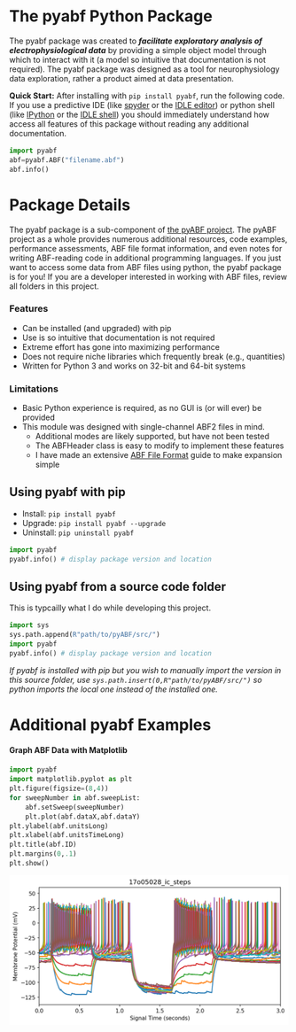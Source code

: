 # The pyabf Python Package
The pyabf package was created to ***facilitate exploratory analysis of electrophysiological data*** by providing a simple object model through which to interact with it (a model so intuitive that documentation is not required). The pyabf package was designed as a tool for neurophysiology data exploration, rather a product aimed at data presentation.
  
**Quick Start:** After installing with `pip install pyabf`, run the following code. If you use a predictive IDE (like [spyder](https://pypi.python.org/pypi/spyder) or the [IDLE editor](https://en.wikipedia.org/wiki/IDLE)) or python shell (like [IPython](https://ipython.org) or the [IDLE shell](https://en.wikipedia.org/wiki/IDLE)) you should immediately understand how access all features of this package without reading any additional documentation.

```python
import pyabf
abf=pyabf.ABF("filename.abf")
abf.info()
```


# Package Details

The pyabf package is a sub-component of [the pyABF project](https://github.com/swharden/pyABF). The pyABF project as a whole provides numerous additional resources, code examples, performance assessments, ABF file format information, and even notes for writing ABF-reading code in additional programming languages. If you just want to access some data from ABF files using python, the pyabf package is for you! If you are a developer interested in working with ABF files, review all folders in this project.

### Features
* Can be installed (and upgraded) with pip
* Use is so intuitive that documentation is not required
* Extreme effort has gone into maximizing performance
* Does not require niche libraries which frequently break (e.g., quantities)
* Written for Python 3 and works on 32-bit and 64-bit systems

### Limitations

* Basic Python experience is required, as no GUI is (or will ever) be provided
* This module was designed with single-channel ABF2 files in mind.
  * Additional modes are likely supported, but have not been tested
  * The ABFHeader class is easy to modify to implement these features
  * I have made an extensive [ABF File Format](https://github.com/swharden/pyABF/tree/master/doc/abf-file-format) guide to make expansion simple

## Using pyabf with pip

* Install: `pip install pyabf`
* Upgrade: `pip install pyabf --upgrade`
* Uninstall: `pip uninstall pyabf`

```python
import pyabf
pyabf.info() # display package version and location
```
  
## Using pyabf from a source code folder
This is typcailly what I do while developing this project.
```python
import sys
sys.path.append(R"path/to/pyABF/src/")
import pyabf
pyabf.info() # display package version and location
```

_If pyabf is installed with pip but you wish to manually import the version in this source folder, use `sys.path.insert(0,R"path/to/pyABF/src/")` so python imports the local one instead of the installed one._

# Additional pyabf Examples
  
#### Graph ABF Data with Matplotlib
```python
import pyabf
import matplotlib.pyplot as plt
plt.figure(figsize=(8,4))
for sweepNumber in abf.sweepList:
	abf.setSweep(sweepNumber)
	plt.plot(abf.dataX,abf.dataY)
plt.ylabel(abf.unitsLong)
plt.xlabel(abf.unitsTimeLong)
plt.title(abf.ID)
plt.margins(0,.1)
plt.show()
```

![](/doc/graphics/2017-11-11-a.png)